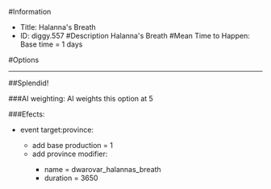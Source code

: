 #Information
 - Title: Halanna's Breath
 - ID: diggy.557
#Description
Halanna's Breath
#Mean Time to Happen:
Base time = 1 days

#Options

___
##Splendid!

###AI weighting:
AI weights this option at 5


###Efects:<ul><li>event target:province:</li><ul><li>add base production = 1</li><li>add province modifier:</li><ul><li>name = dwarovar_halannas_breath</li><li>duration = 3650</li></ul></ul></ul>
